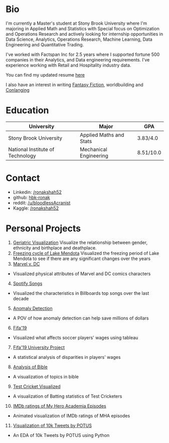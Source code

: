 # Bio
I'm currently a Master's student at Stony Brook University where I'm majoring in Applied Math and Statistics with Special focus on Optimization and Operations Research and actively looking for internship opportunities in Data Science, Analytics, Operations Research, Machine Learning, Data Engineering and Quantitative Trading.

I've worked with Factspan Inc for 2.5 years where I supported fortune 500 companies in their Analytics, and Data engineering requirements. I've experience working with Retail and Hospitality industry data.

You can find my updated resume [here](https://drive.google.com/file/d/17UCVXkCnR06IkJFsi8diB02my5EuMrtp/view?usp=sharing)

I also have an interest in writing [Fantasy Fiction](https://blog.ronakshah.xyz), worldbuilding and [Conlanging](https://hbk-ronak.github.io/conlang/)

# Education

|University   |Major   |GPA   |
|---|---|---|
|Stony Brook University   |Applied Maths and Stats   |3.83/4.0   |
|National Institute of Technology   |Mechanical Engineering   |8.51/10.0   |

# Contact
* Linkedin: [/ronakshah52](https://www.linkedin.com/in/ronakshah52)
* github: [hbk-ronak](https://www.github.com/hbk-ronak/)
* reddit: [/u/bloodlessAcranist](https://www.reddit.com/u/bloodlessAcranist)
* Kaggle: [/ronakshah52](https://www.kaggle.com/ronakshah52)

# Personal Projects
1. [Geriatric Visualization](http://datascience.ronakshah.xyz/Data-Is-beautiful-Geriatric/)
   Visualize the relationship between gender, ethnicity and birthplace and deathplace.
2. [Freezing cycle of Lake Mendota](http://datascience.ronakshah.xyz/Data-is-beautiful-freezing/)
   Visualized the freezing period of Lake Mendota to see if there are any significant changes over the years
3. [Marvel v. DC](https://www.kaggle.com/ronakshah52/marvel-v-dc)
  * Visualized physical attributes of Marvel and DC comics characters
4. [Spotify Songs](https://www.kaggle.com/ronakshah52/spotifysongs)
  * Visualized the characteristics in Billboards top songs over the last decade
5. [Anomaly Detection](http://datascience.ronakshah.xyz/anomaly-business/)
  * A POV of how anomaly detection can help save millions of dollars
6. [Fifa'19](https://public.tableau.com/profile/ronak.shah8593#!/vizhome/Fifa19Analysis/Fifa2019)
  * Visualized what affects soccer players' wages using tableau
7. [Fifa'19 University Project](https://drive.google.com/file/d/18N8Q5Pm4VG50cqVSI1HUeu74TmkdZ34A/view?usp=sharing)
  * A statistical analysis of disparities in players' wages
8. [Analysis of Bible](https://www.kaggle.com/ronakshah52/analysis-of-bible)
  * A visualization of topics in bible
9. [Test Cricket Visualized](https://www.kaggle.com/ronakshah52/test-cricket-visualized)
  * A visualization of Batting statistics of Test Cricketers
10. [IMDb ratings of My Hero Academia Episodes](https://www.kaggle.com/ronakshah52/my-hero-academia-ratings)
  * Animated visualization of IMDb ratings of MHA episodes
11. [Visualization of 10k Tweets by POTUS](https://www.kaggle.com/ronakshah52/trump-tweets)
  * An EDA of 10k Tweets by POTUS using Python
